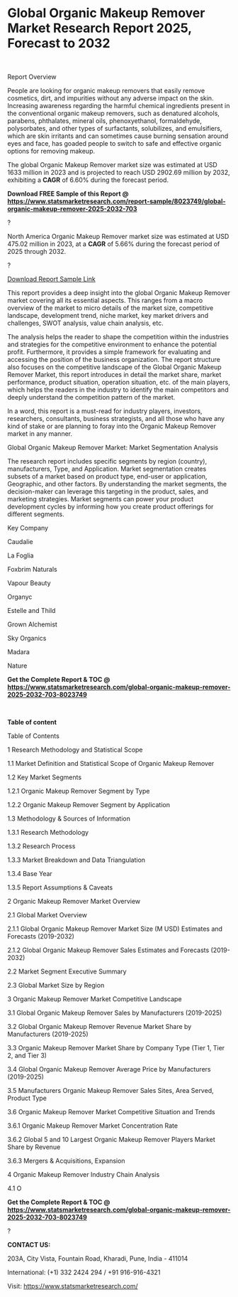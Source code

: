 <h1>Global Organic Makeup Remover Market Research Report 2025, Forecast to 2032</h1><br/><p>Report Overview</p>
 
 
 
 <p>People are looking for organic makeup removers that easily remove cosmetics, dirt, and impurities without any adverse impact on the skin. Increasing awareness regarding the harmful chemical ingredients present in the conventional organic makeup removers, such as denatured alcohols, parabens, phthalates, mineral oils, phenoxyethanol, formaldehyde, polysorbates, and other types of surfactants, solubilizes, and emulsifiers, which are skin irritants and can sometimes cause burning sensation around eyes and face, has goaded people to switch to safe and effective organic options for removing makeup.</p>
 
 
 
 <p>The global Organic Makeup Remover market size was estimated at USD 1633 million in 2023 and is projected to reach USD 2902.69 million by 2032, exhibiting a <strong>CAGR</strong> of 6.60% during the forecast period.</p>
 
 
 
 <div><b>Download FREE Sample of this Report @ <a href="https://www.statsmarketresearch.com/download-free-sample/8023749/global-organic-makeup-remover-2025-2032-703">https://www.statsmarketresearch.com/report-sample/8023749/global-organic-makeup-remover-2025-2032-703</a></b></div>
 
 
 
 <p>? </p>
 
 
 
 <p>North America Organic Makeup Remover market size was estimated at USD 475.02 million in 2023, at a <strong>CAGR</strong> of 5.66% during the forecast period of 2025 through 2032.</p>
 
 
 
 <p>? </p>
 
 
 
 <p><a href="https://www.statsmarketresearch.com/download-free-sample/8023749/global-organic-makeup-remover-2025-2032-703">Download Report Sample Link</a></p>
 
 
 
 <p>This report provides a deep insight into the global Organic Makeup Remover market covering all its essential aspects. This ranges from a macro overview of the market to micro details of the market size, competitive landscape, development trend, niche market, key market drivers and challenges, SWOT analysis, value chain analysis, etc.</p>
 
 
 
 <p>The analysis helps the reader to shape the competition within the industries and strategies for the competitive environment to enhance the potential profit. Furthermore, it provides a simple framework for evaluating and accessing the position of the business organization. The report structure also focuses on the competitive landscape of the Global Organic Makeup Remover Market, this report introduces in detail the market share, market performance, product situation, operation situation, etc. of the main players, which helps the readers in the industry to identify the main competitors and deeply understand the competition pattern of the market.</p>
 
 
 
 <p>In a word, this report is a must-read for industry players, investors, researchers, consultants, business strategists, and all those who have any kind of stake or are planning to foray into the Organic Makeup Remover market in any manner.</p>
 
 
 
 <p>Global Organic Makeup Remover Market: Market Segmentation Analysis</p>
 
 
 
 <p>The research report includes specific segments by region (country), manufacturers, Type, and Application. Market segmentation creates subsets of a market based on product type, end-user or application, Geographic, and other factors. By understanding the market segments, the decision-maker can leverage this targeting in the product, sales, and marketing strategies. Market segments can power your product development cycles by informing how you create product offerings for different segments.</p>
 
 
 
 <p>Key Company</p>
 
 
 
 <p>Caudalie</p>
 
 
 
 <p>La Foglia</p>
 
 
 
 <p>Foxbrim Naturals</p>
 
 
 
 <p>Vapour Beauty</p>
 
 
 
 <p>Organyc</p>
 
 
 
 <p>Estelle and Thild</p>
 
 
 
 <p>Grown Alchemist</p>
 
 
 
 <p>Sky Organics</p>
 
 
 
 <p>Madara</p>
 
 
 
 <p>Nature</p>
 
 
 
 <div><b>Get the Complete Report & TOC @ <a href="https://www.statsmarketresearch.com/global-organic-makeup-remover-2025-2032-703-8023749">https://www.statsmarketresearch.com/global-organic-makeup-remover-2025-2032-703-8023749</a></b></div>
 
 
 
 <p><br />
 
 <b>Table of content</b></p>
 
 
 
 <p>Table of Contents<br />
 
 1 Research Methodology and Statistical Scope<br />
 
 1.1 Market Definition and Statistical Scope of Organic Makeup Remover<br />
 
 1.2 Key Market Segments<br />
 
 1.2.1 Organic Makeup Remover Segment by Type<br />
 
 1.2.2 Organic Makeup Remover Segment by Application<br />
 
 1.3 Methodology & Sources of Information<br />
 
 1.3.1 Research Methodology<br />
 
 1.3.2 Research Process<br />
 
 1.3.3 Market Breakdown and Data Triangulation<br />
 
 1.3.4 Base Year<br />
 
 1.3.5 Report Assumptions & Caveats<br />
 
 2 Organic Makeup Remover Market Overview<br />
 
 2.1 Global Market Overview<br />
 
 2.1.1 Global Organic Makeup Remover Market Size (M USD) Estimates and Forecasts (2019-2032)<br />
 
 2.1.2 Global Organic Makeup Remover Sales Estimates and Forecasts (2019-2032)<br />
 
 2.2 Market Segment Executive Summary<br />
 
 2.3 Global Market Size by Region<br />
 
 3 Organic Makeup Remover Market Competitive Landscape<br />
 
 3.1 Global Organic Makeup Remover Sales by Manufacturers (2019-2025)<br />
 
 3.2 Global Organic Makeup Remover Revenue Market Share by Manufacturers (2019-2025)<br />
 
 3.3 Organic Makeup Remover Market Share by Company Type (Tier 1, Tier 2, and Tier 3)<br />
 
 3.4 Global Organic Makeup Remover Average Price by Manufacturers (2019-2025)<br />
 
 3.5 Manufacturers Organic Makeup Remover Sales Sites, Area Served, Product Type<br />
 
 3.6 Organic Makeup Remover Market Competitive Situation and Trends<br />
 
 3.6.1 Organic Makeup Remover Market Concentration Rate<br />
 
 3.6.2 Global 5 and 10 Largest Organic Makeup Remover Players Market Share by Revenue<br />
 
 3.6.3 Mergers & Acquisitions, Expansion<br />
 
 4 Organic Makeup Remover Industry Chain Analysis<br />
 
 4.1 O</p>
 
 
 
 <div><b>Get the Complete Report & TOC @ <a href="https://www.statsmarketresearch.com/global-organic-makeup-remover-2025-2032-703-8023749">https://www.statsmarketresearch.com/global-organic-makeup-remover-2025-2032-703-8023749</a></b></div>
 
 
 
 <p>? </p>
 
 
 
 <p><b>CONTACT US:</b><br />
 
 203A, City Vista, Fountain Road, Kharadi, Pune, India - 411014<br />
 
 International: (+1) 332 2424 294 / +91 916-916-4321<br />
 
 Visit: <a href="https://www.statsmarketresearch.com/">https://www.statsmarketresearch.com/</a></p>